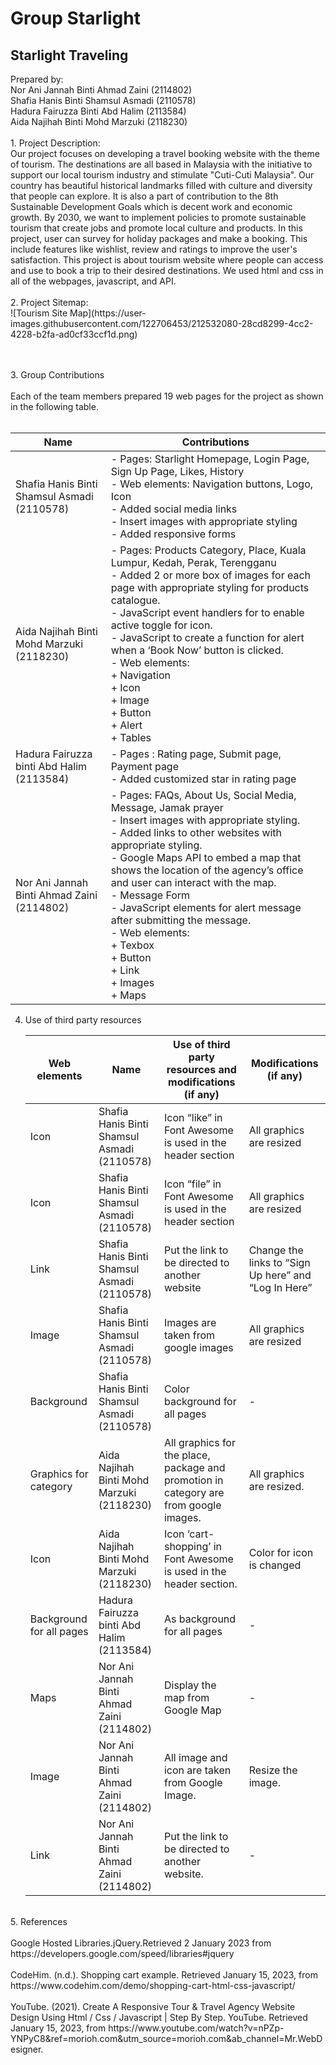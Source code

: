# Group Starlight 
<h2> Starlight Traveling </h2> 
Prepared by: <br>
Nor Ani Jannah Binti Ahmad Zaini (2114802) <br>
Shafia Hanis Binti Shamsul Asmadi (2110578) <br>
Hadura Fairuzza Binti Abd Halim (2113584) <br> 
Aida Najihah Binti Mohd Marzuki (2118230) <br> <br>
1. Project Description: <br>
Our project focuses on developing a travel booking website with the theme of tourism. The destinations are all based in Malaysia with the initiative to support our local tourism industry and stimulate "Cuti-Cuti Malaysia". Our country has beautiful historical landmarks filled with culture and diversity that people can explore. It is also a part of contribution to the 8th Sustainable Development Goals which is decent work and economic growth. By 2030, we want to implement policies to promote sustainable tourism that create jobs and promote local culture and products. In this project, user can survey for holiday packages and make a booking. This include features like wishlist, review and ratings to improve the user's satisfaction. This project is about tourism website where people can access and use to book a trip to their desired destinations. We used html and css in all of the webpages, javascript, and API.<br><br>
2. Project Sitemap:<br>
![Tourism Site Map](https://user-images.githubusercontent.com/122706453/212532080-28cd8299-4cc2-4228-b2fa-ad0cf33ccf1d.png)

<br><br>
3. Group Contributions <br><br>
   Each of the team members prepared 19 web pages for the project as shown in the following table.
   <br><br>
   
   | Name  | Contributions |
   | ------------- | ------------- |
   | Shafia Hanis Binti Shamsul Asmadi <br> (2110578)  | - Pages: Starlight Homepage, Login Page, Sign Up Page, Likes, History <br> - Web elements: Navigation buttons, Logo, Icon <br> - Added social media links <br> - Insert images with appropriate styling <br> - Added responsive forms  |
   | Aida Najihah Binti Mohd Marzuki <br> (2118230) | -	Pages: Products Category, Place, Kuala Lumpur, Kedah, Perak, Terengganu <br> - Added 2 or more box of images for each page with appropriate styling for products catalogue.<br> - JavaScript event handlers for to enable active toggle for icon. <br> - JavaScript to create a function for alert when a ‘Book Now’ button is clicked. <br> -	Web elements: <br> + Navigation <br> + Icon <br> + Image <br> + Button <br>+ Alert <br> + Tables |
   | Hadura Fairuzza binti Abd Halim <br> (2113584)  | - Pages : Rating page, Submit page, Payment page <br> - Added customized star in rating page  |
   | Nor Ani Jannah Binti Ahmad Zaini <br> (2114802)  | - Pages: FAQs, About Us, Social Media, Message, Jamak prayer <br> - Insert images with appropriate styling. <br> - Added links to other websites with appropriate styling. <br> - Google Maps API to embed a map that shows the location of the agency’s office and user can interact with the map. <br> - Message Form <br> - JavaScript elements for alert message after submitting the message. <br> - Web elements: <br> + Texbox <br> + Button <br> + Link <br> + Images <br> + Maps  |
   
4. Use of third party resources 
   <br>
   
   | Web elements  | Name | Use of third party resources and modifications (if any) | Modifications (if any) |
   | ------------- | ------------- | ------------- | ------------- |
   | Icon  | Shafia Hanis Binti Shamsul Asmadi <br> (2110578)  | Icon “like” in Font Awesome is used in the header section  | All graphics are resized  |
   |  Icon  | Shafia Hanis Binti Shamsul Asmadi <br> (2110578)  | Icon “file” in Font Awesome is used in the header section  | All graphics are resized  |
   |  Link  | Shafia Hanis Binti Shamsul Asmadi <br> (2110578)  | Put the link to be directed to another website  | Change the links to “Sign Up here” and “Log In Here”  |
   | Image  | Shafia Hanis Binti Shamsul Asmadi <br> (2110578)  | Images are taken from google images  | All graphics are resized  |
   | Background  | Shafia Hanis Binti Shamsul Asmadi <br> (2110578)  | Color background for all pages  | -  |
   | Graphics for category  | Aida Najihah Binti Mohd Marzuki <br> (2118230)  | All graphics for the place, package and promotion in category are from google images. | All graphics are resized.  |
   | Icon  | Aida Najihah Binti Mohd Marzuki <br> (2118230)  | Icon ‘cart-shopping’ in Font Awesome is used in the header section. | Color for icon is changed  |
   | Background for all pages  | Hadura Fairuzza binti Abd Halim <br> (2113584)  | As background for all pages  | -  |
   | Maps  | Nor Ani Jannah Binti Ahmad Zaini <br> (2114802)  | Display the map from Google Map  | -  |
   | Image | Nor Ani Jannah Binti Ahmad Zaini <br> (2114802)  | All image and icon are taken from Google Image.  | Resize the image.  |
   | Link  | Nor Ani Jannah Binti Ahmad Zaini <br> (2114802)  | Put the link to be directed to another website.  | -  |
<br>
5.  References
<br><br>
Google Hosted Libraries.jQuery.Retrieved 2 January 2023 from <br> https://developers.google.com/speed/libraries#jquery
<br><br>
CodeHim. (n.d.). Shopping cart example. Retrieved January 15, 2023, from https://www.codehim.com/demo/shopping-cart-html-css-javascript/
<br><br>
YouTube. (2021). Create A Responsive Tour & Travel Agency Website Design Using Html / Css / Javascript | Step By Step. YouTube. Retrieved January 15, 2023, from https://www.youtube.com/watch?v=nPZp-YNPyC8&ref=morioh.com&utm_source=morioh.com&ab_channel=Mr.WebDesigner. 
   
   
  




  
